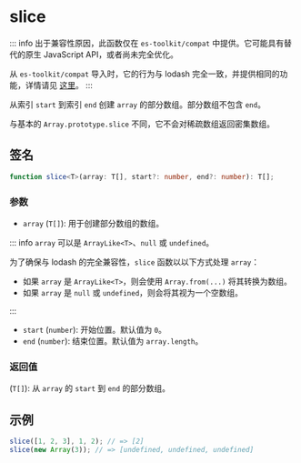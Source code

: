 # slice

::: info
出于兼容性原因，此函数仅在 `es-toolkit/compat` 中提供。它可能具有替代的原生 JavaScript API，或者尚未完全优化。

从 `es-toolkit/compat` 导入时，它的行为与 lodash 完全一致，并提供相同的功能，详情请见 [这里](../../../compatibility.md)。
:::

从索引 `start` 到索引 `end` 创建 `array` 的部分数组。部分数组不包含 `end`。

与基本的 `Array.prototype.slice` 不同，它不会对稀疏数组返回密集数组。

## 签名

```typescript
function slice<T>(array: T[], start?: number, end?: number): T[];
```

### 参数

- `array` (`T[]`): 用于创建部分数组的数组。

::: info `array` 可以是 `ArrayLike<T>`、`null` 或 `undefined`。

为了确保与 lodash 的完全兼容性，`slice` 函数以以下方式处理 `array`：

- 如果 `array` 是 `ArrayLike<T>`，则会使用 `Array.from(...)` 将其转换为数组。
- 如果 `array` 是 `null` 或 `undefined`，则会将其视为一个空数组。

:::

- `start` (`number`): 开始位置。默认值为 `0`。
- `end` (`number`): 结束位置。默认值为 `array.length`。

### 返回值

(`T[]`): 从 `array` 的 `start` 到 `end` 的部分数组。

## 示例

```typescript
slice([1, 2, 3], 1, 2); // => [2]
slice(new Array(3)); // => [undefined, undefined, undefined]
```
